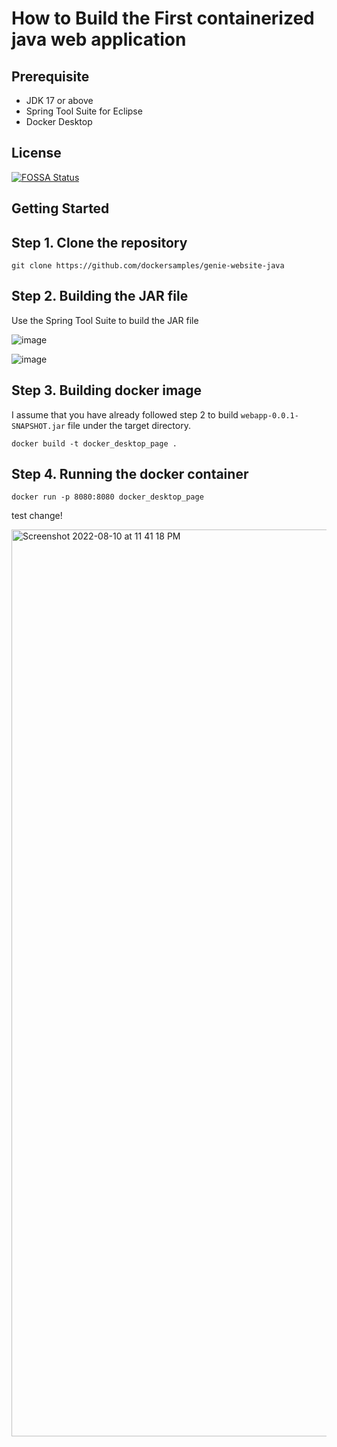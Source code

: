 # How to Build the First containerized java web application

## Prerequisite

- JDK 17 or above
- Spring Tool Suite for Eclipse
- Docker Desktop

## License
[![FOSSA Status](https://app.fossa.io/api/projects/git%2Bgithub.com%2Ffossas%2Ffossa-cli-orb.svg?type=large)](https://app.fossa.com/projects/custom%2b35674%2fgithub.com%2fedipal%2fgenie-website-java?ref=badge_large)

## Getting Started


## Step 1. Clone the repository

```
git clone https://github.com/dockersamples/genie-website-java
```

## Step 2. Building the JAR file

Use the Spring Tool Suite to build the JAR file

![image](https://user-images.githubusercontent.com/313480/183990655-46329371-6c27-484f-a66b-fdfcd7efbb0a.png)

![image](https://user-images.githubusercontent.com/313480/183990719-41814631-0ca2-4178-889d-6cddf4875c83.png)



## Step 3. Building docker image

I assume that you have already followed step 2 to build ```webapp-0.0.1-SNAPSHOT.jar``` file under the target directory.


```
docker build -t docker_desktop_page .
```

## Step 4. Running the docker container
```
docker run -p 8080:8080 docker_desktop_page
```

test change!

<img width="1451" alt="Screenshot 2022-08-10 at 11 41 18 PM" src="https://user-images.githubusercontent.com/111007084/183986105-d4655cb8-1954-4625-b568-9d76f063b5e5.png">
